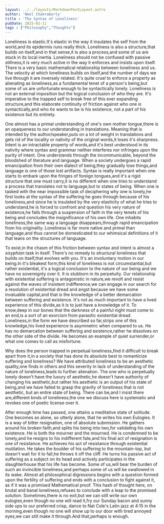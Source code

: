 ```yaml
---
layout: ../../layouts/MarkdownPostLayout.astro
author: 'Neel Chakraborty'
title : 'The Syntax of Loneliness'
pubDate: 2025-02-11
tags : ["Philosophy","Thoughts"]
---
```


Loneliness is elastic.It's elastic in the way it insulates the self from the world,and its epidermis runs really thick.
Loneliness is also a structure,that builds on itself,and in that sense,it is also a process,and some of us are stuck in its local inertia.
Loneliness should not be confused with passive stillness,it is very much active in the way it enforces and insists upon itself.
There is a very basic mathematical relationship between loneliness and us.
The velocity at which loneliness builds on itself,and the number of days we live through it are inversely related.
It's quite cruel to enforce a property as alienating as loneliness,as a fundamental tenet of a person's being,but some of us are unfortunate enough to be syntactically lonely.
Loneliness is not an external imposition but the logical conclusion of who they are.
It's imperative to the trapped self to break free of this ever expanding structure,and this elaborate continuity of friction against who one *is* syntactically,and who *he* wants to be 
is his existence, not a part of his existence but its entirety.  

One almost has a primal understanding of one's own mother tongue,there is an opaqueness to our understanding in translations.
Meaning that is intended by the author/speaker,puts on a lot of weight in translations and gets rid of the locality or nativity of the original words,it loses it's sharpness.
Intent is an intractable property of words,and it's best understood in its nativity where syntax and grammar neither interferes nor infringes upon the purity of intent.
One understands through the incommunicable, beyond the bloodshed of literature and language.
When a society undergoes a rapid emancipation from their own dialect of being,they gradually lose things,and language is one of those lost artifacts. 
Syntax is really important when one starts to embark upon the fringes of foreign tongues,and it's a rigid structure that one must carry,it is no different when one tries to understand a process that translates not to language,but to states of being.
When one is tasked with the near impossible task of deciphering why one is lonely,he first looks at the syntax of the suffering he goes through because of his loneliness,and since he is insulated by the very elasticity 
of what he tries to understand,he is forced to confront and question his very nature of existence,he falls through a suspension of faith in the very tenets of his being and concludes the insignificance of his own life.
One inhabits loneliness,the same way a language disappears,through rapid emancipation from his originality.
Loneliness is far more native and primal than language,and thus cannot be domesticated to our whimsical definitions of it that leans on the structures of language. 


To exist,in the chasm of this friction between syntax and intent is almost a *sisyphian* task in itself.
There's no remedy to structural loneliness that builds on itself,that evolves with you.
It's an involuntary motion in our being.In it's bleakest form,this kind of loneliness is not circumstantial,but rather existential,
it's a logical conclusion to the nature of our being and we have no sovereignty over it.
It is stubborn in its perpetuity.
Our relationship with existential suffering is antagonistic in nature,we revolt and resist against the waves of insistent indifference,we can engage in our search 
for a resolution of existential dread and angst because we have some invaluable capital,and that is the knowledge of a better demarcation between suffering and existence. 
It's not as much important to have a lived experience of this divide,as it is to just have a knowledge of it.
To know,deep in our bones that the darkness of a painful night must come to an end,is a sort of an exorcism from parasitic existential dread. 
Loneliness,in the form we have described so far,strips one of this knowledge,his lived experience is asymmetric when compared to us.
He has no demarcation between suffering and existence,rather he dissolves on the other side of the divide.
He becomes an example of quiet surrender,or what one comes to call as misfortune.

Why does the person trapped in perpetual loneliness,find it difficult to break apart from it,in a society that has done its absolute best to romanticize suffering and loneliness? 
We have attributed loneliness to be an aesthetic quality,one finds in others and this severity in lack of understanding of the nature of loneliness,leads to further alienation.
The one who is perpetually lonely doesn't have the luxury of aesthetic,he doesn't have authority of changing his aesthetic,but rather his aesthetic is an output of his state 
of being,and we have failed to grasp the gravity of loneliness that is not aesthetic, but an entire state of being.
There can be,and I insist there are,different kinds of loneliness,the one we discuss here is systematic and revokes one of poetic license over it.

After enough time has passed, one attains a meditative state of solitude.
One becomes so alone, so utterly alone, that he writes his own Eulogies. 
It is a way of bitter resignation, one of absolute submission.
He gathers around his broken faith,and splits his being into two,for validating his own existence.
He is both the mourner and the mourned.
He is condemned to be lonely,and he resigns to his indifferent fate,and his final act of resignation is one of resistance.
He achieves his act of resistance through existential mutilation.
He takes the boulder of his suffering to the mountain-top, but doesn't wait for it to fall,he throws it off the cliff.
He turns his passive act of suffering as a subject on its head and actively participates in the slaughterhouse that his life has become.
Some of us,will bear the burden of such an invincible loneliness,and perhaps some of us will be swallowed in its wake.
Almost all philosophical digressions begins with a question formed upon the fertility of suffering and ends with a conclusion to fight against it,
as if it was a promised Mathematical proof. This hash of thought here, on brutal and banal loneliness,refuses to conclude with a leap to the promised *solution*. 
Sometimes,there is no exit,but we can still write our own eulogies,even though no one will read it,fry our Sunday bacon and sunny side ups to our preferred crisp,
dance to Nat Cole's Latin jazz at 4:15 in the morning,even though no one will show up to our door with tired annoyed eyes,we can still make it through.And that,perhaps is enough.